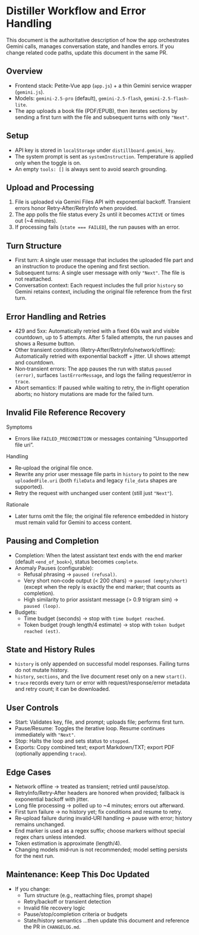 # Distiller Workflow and Error Handling

This document is the authoritative description of how the app orchestrates Gemini calls, manages conversation state, and handles errors. If you change related code paths, update this document in the same PR.

## Overview

- Frontend stack: Petite‑Vue app (`app.js`) + a thin Gemini service wrapper (`gemini.js`).
- Models: `gemini-2.5-pro` (default), `gemini-2.5-flash`, `gemini-2.5-flash-lite`.
- The app uploads a book file (PDF/EPUB), then iterates sections by sending a first turn with the file and subsequent turns with only `"Next"`.

## Setup

- API key is stored in `localStorage` under `distillboard.gemini_key`.
- The system prompt is sent as `systemInstruction`. Temperature is applied only when the toggle is on.
- An empty `tools: []` is always sent to avoid search grounding.

## Upload and Processing

1) File is uploaded via Gemini Files API with exponential backoff. Transient errors honor Retry‑After/RetryInfo when provided.
2) The app polls the file status every 2s until it becomes `ACTIVE` or times out (~4 minutes).
3) If processing fails (`state === FAILED`), the run pauses with an error.

## Turn Structure

- First turn: A single user message that includes the uploaded file part and an instruction to produce the opening and first section.
- Subsequent turns: A single user message with only `"Next"`. The file is not reattached.
- Conversation context: Each request includes the full prior `history` so Gemini retains context, including the original file reference from the first turn.

## Error Handling and Retries

- 429 and 5xx: Automatically retried with a fixed 60s wait and visible countdown, up to 5 attempts. After 5 failed attempts, the run pauses and shows a Resume button.
- Other transient conditions (Retry‑After/RetryInfo/network/offline): Automatically retried with exponential backoff + jitter. UI shows attempt and countdown.
- Non‑transient errors: The app pauses the run with status `paused (error)`, surfaces `lastErrorMessage`, and logs the failing request/error in `trace`.
- Abort semantics: If paused while waiting to retry, the in‑flight operation aborts; no history mutations are made for the failed turn.

## Invalid File Reference Recovery

Symptoms
- Errors like `FAILED_PRECONDITION` or messages containing “Unsupported file uri”.

Handling
- Re‑upload the original file once.
- Rewrite any prior user message file parts in `history` to point to the new `uploadedFile.uri` (both `fileData` and legacy `file_data` shapes are supported).
- Retry the request with unchanged user content (still just `"Next"`).

Rationale
- Later turns omit the file; the original file reference embedded in history must remain valid for Gemini to access content.

## Pausing and Completion

- Completion: When the latest assistant text ends with the end marker (default `<end_of_book>`), status becomes `complete`.
- Anomaly Pauses (configurable):
  - Refusal phrasing → `paused (refusal)`.
  - Very short non‑code output (< 200 chars) → `paused (empty/short)` (except when the reply is exactly the end marker; that counts as completion).
  - High similarity to prior assistant message (> 0.9 trigram sim) → `paused (loop)`.
- Budgets:
  - Time budget (seconds) → stop with `time budget reached`.
  - Token budget (rough length/4 estimate) → stop with `token budget reached (est)`.

## State and History Rules

- `history` is only appended on successful model responses. Failing turns do not mutate history.
- `history`, `sections`, and the live document reset only on a new `start()`.
- `trace` records every turn or error with request/response/error metadata and retry count; it can be downloaded.

## User Controls

- Start: Validates key, file, and prompt; uploads file; performs first turn.
- Pause/Resume: Toggles the iterative loop. Resume continues immediately with `"Next"`.
- Stop: Halts the loop and sets status to `stopped`.
- Exports: Copy combined text; export Markdown/TXT; export PDF (optionally appending `trace`).

## Edge Cases

- Network offline → treated as transient; retried until pause/stop.
- RetryInfo/Retry‑After headers are honored when provided; fallback is exponential backoff with jitter.
- Long file processing → polled up to ~4 minutes; errors out afterward.
- First turn failure → no history yet; fix conditions and resume to retry.
- Re‑upload failure during invalid‑URI handling → pause with error; history remains unchanged.
- End marker is used as a regex suffix; choose markers without special regex chars unless intended.
- Token estimation is approximate (length/4).
- Changing models mid‑run is not recommended; model setting persists for the next run.

## Maintenance: Keep This Doc Updated

- If you change:
  - Turn structure (e.g., reattaching files, prompt shape)
  - Retry/backoff or transient detection
  - Invalid file recovery logic
  - Pause/stop/completion criteria or budgets
  - State/history semantics
  …then update this document and reference the PR in `CHANGELOG.md`.
